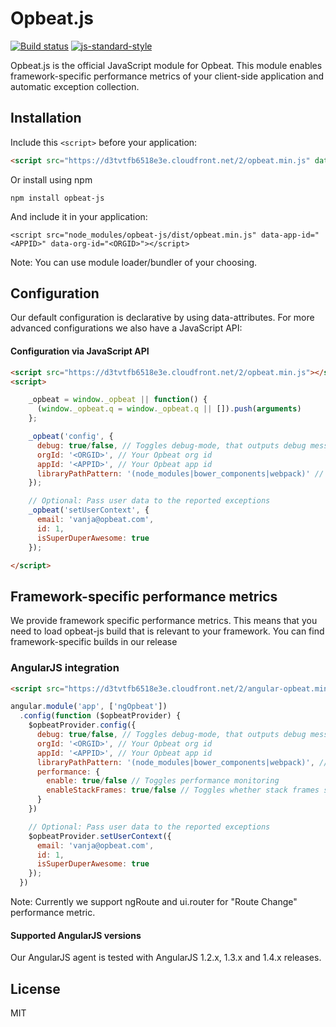 # Opbeat.js

[![Build status](https://travis-ci.org/opbeat/opbeat-js.svg?branch=master)](https://travis-ci.org/opbeat/opbeat-js)
[![js-standard-style](https://img.shields.io/badge/code%20style-standard-brightgreen.svg?style=flat)](https://github.com/feross/standard)

Opbeat.js is the official JavaScript module for Opbeat. This module enables framework-specific performance metrics of your client-side application and automatic exception collection.

## Installation

Include this `<script>` before your application:

```html
<script src="https://d3tvtfb6518e3e.cloudfront.net/2/opbeat.min.js" data-app-id="<APPID>" data-org-id="<ORGID>"></script>
```
Or install using npm

```
npm install opbeat-js
```
And include it in your application:

```
<script src="node_modules/opbeat-js/dist/opbeat.min.js" data-app-id="<APPID>" data-org-id="<ORGID>"></script>
```

Note: You can use module loader/bundler of your choosing.

## Configuration

Our default configuration is declarative by using data-attributes. For more advanced configurations we also have a JavaScript API:

#### Configuration via JavaScript API


```html
<script src="https://d3tvtfb6518e3e.cloudfront.net/2/opbeat.min.js"></script>
<script>

    _opbeat = window._opbeat || function() {
      (window._opbeat.q = window._opbeat.q || []).push(arguments)
    };

    _opbeat('config', {
      debug: true/false, // Toggles debug-mode, that outputs debug messages to the console
      orgId: '<ORGID>', // Your Opbeat org id
      appId: '<APPID>', // Your Opbeat app id
      libraryPathPattern: '(node_modules|bower_components|webpack)' // Regex pattern used to determine whether a file is a library file or not.
    });

    // Optional: Pass user data to the reported exceptions
    _opbeat('setUserContext', {
      email: 'vanja@opbeat.com',
      id: 1,
      isSuperDuperAwesome: true
    });

</script>
```

## Framework-specific performance metrics

We provide framework specific performance metrics. This means that you need to load opbeat-js build that is relevant to your framework. You can find framework-specific builds in our release

### AngularJS integration

```html
<script src="https://d3tvtfb6518e3e.cloudfront.net/2/angular-opbeat.min.js"></script>
```

```javascript
angular.module('app', ['ngOpbeat'])
  .config(function ($opbeatProvider) {
    $opbeatProvider.config({
      debug: true/false, // Toggles debug-mode, that outputs debug messages to the console
      orgId: '<ORGID>', // Your Opbeat org id
      appId: '<APPID>', // Your Opbeat app id
      libraryPathPattern: '(node_modules|bower_components|webpack)', // Regex pattern used to determine whether a file is a library file or not.
      performance: {
        enable: true/false // Toggles performance monitoring
        enableStackFrames: true/false // Toggles whether stack frames should be generated for traces
      }
    })

    // Optional: Pass user data to the reported exceptions
    $opbeatProvider.setUserContext({
      email: 'vanja@opbeat.com',
      id: 1,
      isSuperDuperAwesome: true
    });
  })
```

Note: Currently we support ngRoute and ui.router for "Route Change" performance metric.

#### Supported AngularJS versions

Our AngularJS agent is tested with AngularJS 1.2.x, 1.3.x and 1.4.x releases.


## License
MIT
